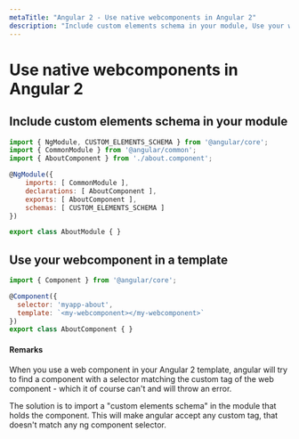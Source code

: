 ```yaml
---
metaTitle: "Angular 2 - Use native webcomponents in Angular 2"
description: "Include custom elements schema in your module, Use your webcomponent in a template"
---
```


# Use native webcomponents in Angular 2



## Include custom elements schema in your module


```js
import { NgModule, CUSTOM_ELEMENTS_SCHEMA } from '@angular/core';
import { CommonModule } from '@angular/common';
import { AboutComponent } from './about.component';

@NgModule({
    imports: [ CommonModule ],
    declarations: [ AboutComponent ],
    exports: [ AboutComponent ],
    schemas: [ CUSTOM_ELEMENTS_SCHEMA ]
})

export class AboutModule { }

```



## Use your webcomponent in a template


```js
import { Component } from '@angular/core';

@Component({
  selector: 'myapp-about',
  template: `<my-webcomponent></my-webcomponent>`
})
export class AboutComponent { }

```



#### Remarks


When you use a web component in your Angular 2 template, angular will try to find a component with a selector matching the custom tag of the web component - which it of course can't and will throw an error.

The solution is to import a "custom elements schema" in the module that holds the component. This will make angular accept any custom tag, that doesn't match any ng component selector.

